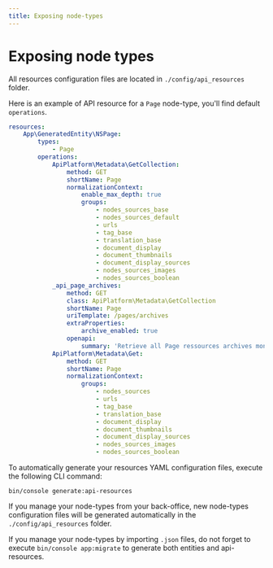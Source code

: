 ```yaml
---
title: Exposing node-types
---
```


# Exposing node types

All resources configuration files are located in `./config/api_resources` folder.

Here is an example of API resource for a `Page` node-type, you'll find default `operations`.

``` yaml
resources:
    App\GeneratedEntity\NSPage:
        types:
            - Page
        operations:
            ApiPlatform\Metadata\GetCollection:
                method: GET
                shortName: Page
                normalizationContext:
                    enable_max_depth: true
                    groups:
                        - nodes_sources_base
                        - nodes_sources_default
                        - urls
                        - tag_base
                        - translation_base
                        - document_display
                        - document_thumbnails
                        - document_display_sources
                        - nodes_sources_images
                        - nodes_sources_boolean
            _api_page_archives:
                method: GET
                class: ApiPlatform\Metadata\GetCollection
                shortName: Page
                uriTemplate: /pages/archives
                extraProperties:
                    archive_enabled: true
                openapi:
                    summary: 'Retrieve all Page ressources archives months and years'
            ApiPlatform\Metadata\Get:
                method: GET
                shortName: Page
                normalizationContext:
                    groups:
                        - nodes_sources
                        - urls
                        - tag_base
                        - translation_base
                        - document_display
                        - document_thumbnails
                        - document_display_sources
                        - nodes_sources_images
                        - nodes_sources_boolean
```

To automatically generate your resources YAML configuration files, execute the following CLI command:

``` shell
bin/console generate:api-resources
```

If you manage your node-types from your back-office, new node-types configuration files will be generated automatically in the `./config/api_resources` folder.

If you manage your node-types by importing `.json` files, do not forget to execute `bin/console app:migrate` to generate both entities and api-resources.
